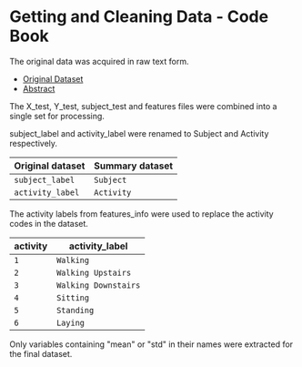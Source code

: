 Getting and Cleaning Data - Code Book
==============================================================

The original data was acquired in raw text form.

 * [Original Dataset](https://d396qusza40orc.cloudfront.net/getdata%2Fprojectfiles%2FUCI%20HAR%20Dataset.zip)
 * [Abstract](http://archive.ics.uci.edu/ml/datasets/Human+Activity+Recognition+Using+Smartphones)

The X_test, Y_test, subject_test and features files were combined into a single set for processing. 


subject_label and activity_label were renamed to Subject and Activity respectively.


 Original dataset    | Summary dataset 
 --------------------|--------------
 `subject_label`     | `Subject`
 `activity_label`    | `Activity`
 



The activity labels from features_info were used to replace the activity codes in the dataset.

 
  activity           | activity_label
 --------------------|--------------
 `1`                 | `Walking`
 `2`                 | `Walking Upstairs`
 `3`                 | `Walking Downstairs`
 `4`                 | `Sitting`
 `5`                 | `Standing`
 `6`                 | `Laying`
 
 
Only variables containing "mean" or "std" in their names were extracted for the final dataset.
